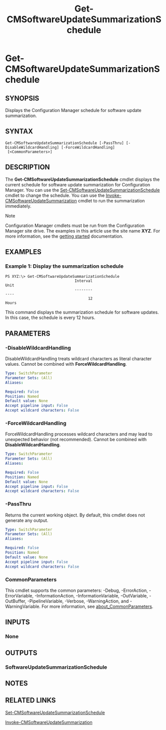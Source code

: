 ﻿---
description: Displays the Configuration Manager schedule for software update summarization.
external help file: AdminUI.PS.dll-Help.xml
Module Name: ConfigurationManager
ms.date: 05/02/2019
schema: 2.0.0
title: Get-CMSoftwareUpdateSummarizationSchedule
---

# Get-CMSoftwareUpdateSummarizationSchedule

## SYNOPSIS
Displays the Configuration Manager schedule for software update summarization.

## SYNTAX

```
Get-CMSoftwareUpdateSummarizationSchedule [-PassThru] [-DisableWildcardHandling] [-ForceWildcardHandling]
 [<CommonParameters>]
```

## DESCRIPTION
The **Get-CMSoftwareUpdateSummarizationSchedule** cmdlet displays the current schedule for software update summarization for Configuration Manager.
You can use the [Set-CMSoftwareUpdateSummarizationSchedule](Set-CMSoftwareUpdateSummarizationSchedule.md) cmdlet to change the schedule.
You can use the [Invoke-CMSoftwareUpdateSummarization](Invoke-CMSoftwareUpdateSummarization.md) cmdlet to run the summarization immediately.

> [!NOTE]
> Configuration Manager cmdlets must be run from the Configuration Manager site drive.
> The examples in this article use the site name **XYZ**. For more information, see the
> [getting started](/powershell/sccm/overview) documentation.

## EXAMPLES

### Example 1: Display the summarization schedule
```
PS XYZ:\> Get-CMSoftwareUpdateSummarizationSchedule
                               Interval                                    Unit
                               --------                                    ----
                                     12                                   Hours
```

This command displays the summarization schedule for software updates.
In this case, the schedule is every 12 hours.

## PARAMETERS

### -DisableWildcardHandling
DisableWildcardHandling treats wildcard characters as literal character values. Cannot be combined with **ForceWildcardHandling**.

```yaml
Type: SwitchParameter
Parameter Sets: (All)
Aliases:

Required: False
Position: Named
Default value: None
Accept pipeline input: False
Accept wildcard characters: False
```

### -ForceWildcardHandling
ForceWildcardHandling processes wildcard characters and may lead to unexpected behavior (not recommended). Cannot be combined with **DisableWildcardHandling**.

```yaml
Type: SwitchParameter
Parameter Sets: (All)
Aliases:

Required: False
Position: Named
Default value: None
Accept pipeline input: False
Accept wildcard characters: False
```

### -PassThru
Returns the current working object.
By default, this cmdlet does not generate any output.

```yaml
Type: SwitchParameter
Parameter Sets: (All)
Aliases:

Required: False
Position: Named
Default value: None
Accept pipeline input: False
Accept wildcard characters: False
```

### CommonParameters
This cmdlet supports the common parameters: -Debug, -ErrorAction, -ErrorVariable, -InformationAction, -InformationVariable, -OutVariable, -OutBuffer, -PipelineVariable, -Verbose, -WarningAction, and -WarningVariable. For more information, see [about_CommonParameters](http://go.microsoft.com/fwlink/?LinkID=113216).

## INPUTS

### None

## OUTPUTS

### SoftwareUpdateSummarizationSchedule

## NOTES

## RELATED LINKS

[Set-CMSoftwareUpdateSummarizationSchedule](Set-CMSoftwareUpdateSummarizationSchedule.md)

[Invoke-CMSoftwareUpdateSummarization](Invoke-CMSoftwareUpdateSummarization.md)
